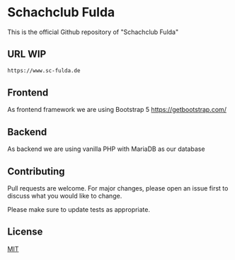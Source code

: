 # Schachclub Fulda

This is the official Github repository of "Schachclub Fulda"

## URL WIP

```bash
https://www.sc-fulda.de
```

## Frontend
As frontend framework we are using Bootstrap 5
https://getbootstrap.com/

## Backend
As backend we are using vanilla PHP with MariaDB as our database


## Contributing
Pull requests are welcome. For major changes, please open an issue first to discuss what you would like to change.

Please make sure to update tests as appropriate.

## License
[MIT](https://choosealicense.com/licenses/mit/)
